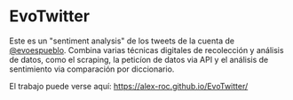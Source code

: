 # EvoTwitter

Este es un "sentiment analysis" de los tweets de la cuenta de [@evoespueblo](https://twitter.com/evoespueblo). Combina varias técnicas digitales de recolección y análisis de datos, como el scraping, la peticíon de datos via API y el análisis de sentimiento via comparación por diccionario. 

El trabajo puede verse aquí: https://alex-roc.github.io/EvoTwitter/ 
